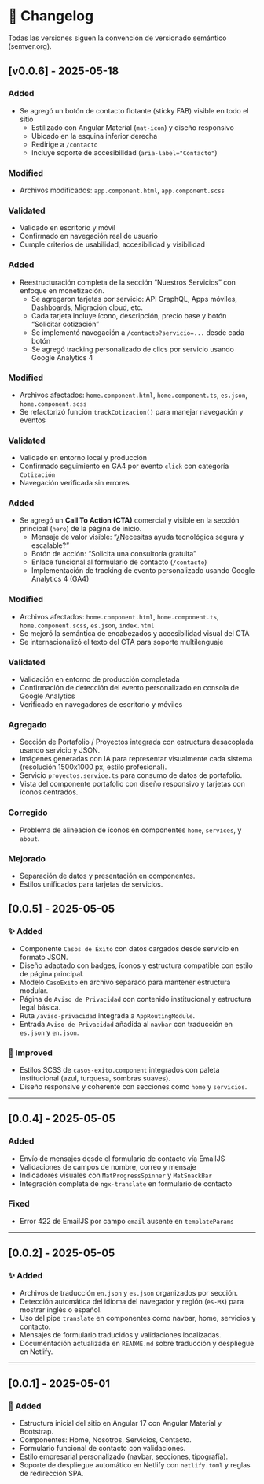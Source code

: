 # 📄 Changelog

Todas las versiones siguen la convención de versionado semántico (semver.org).

## [v0.0.6] - 2025-05-18

### Added
- Se agregó un botón de contacto flotante (sticky FAB) visible en todo el sitio
  - Estilizado con Angular Material (`mat-icon`) y diseño responsivo
  - Ubicado en la esquina inferior derecha
  - Redirige a `/contacto`
  - Incluye soporte de accesibilidad (`aria-label="Contacto"`)

### Modified
- Archivos modificados: `app.component.html`, `app.component.scss`

### Validated
- Validado en escritorio y móvil
- Confirmado en navegación real de usuario
- Cumple criterios de usabilidad, accesibilidad y visibilidad
### Added
- Reestructuración completa de la sección “Nuestros Servicios” con enfoque en monetización.
  - Se agregaron tarjetas por servicio: API GraphQL, Apps móviles, Dashboards, Migración cloud, etc.
  - Cada tarjeta incluye ícono, descripción, precio base y botón “Solicitar cotización”
  - Se implementó navegación a `/contacto?servicio=...` desde cada botón
  - Se agregó tracking personalizado de clics por servicio usando Google Analytics 4

### Modified
- Archivos afectados: `home.component.html`, `home.component.ts`, `es.json`, `home.component.scss`
- Se refactorizó función `trackCotizacion()` para manejar navegación y eventos

### Validated
- Validado en entorno local y producción
- Confirmado seguimiento en GA4 por evento `click` con categoría `Cotización`
- Navegación verificada sin errores
### Added
- Se agregó un **Call To Action (CTA)** comercial y visible en la sección principal (`hero`) de la página de inicio.
  - Mensaje de valor visible: “¿Necesitas ayuda tecnológica segura y escalable?”
  - Botón de acción: “Solicita una consultoría gratuita”
  - Enlace funcional al formulario de contacto (`/contacto`)
  - Implementación de tracking de evento personalizado usando Google Analytics 4 (GA4)

### Modified
- Archivos afectados: `home.component.html`, `home.component.ts`, `home.component.scss`, `es.json`, `index.html`
- Se mejoró la semántica de encabezados y accesibilidad visual del CTA
- Se internacionalizó el texto del CTA para soporte multilenguaje

### Validated
- Validación en entorno de producción completada
- Confirmación de detección del evento personalizado en consola de Google Analytics
- Verificado en navegadores de escritorio y móviles

### Agregado
- Sección de Portafolio / Proyectos integrada con estructura desacoplada usando servicio y JSON.
- Imágenes generadas con IA para representar visualmente cada sistema (resolución 1500x1000 px, estilo profesional).
- Servicio `proyectos.service.ts` para consumo de datos de portafolio.
- Vista del componente portafolio con diseño responsivo y tarjetas con íconos centrados.

### Corregido
- Problema de alineación de íconos en componentes `home`, `services`, y `about`.

### Mejorado
- Separación de datos y presentación en componentes.
- Estilos unificados para tarjetas de servicios.


## [0.0.5] - 2025-05-05

### ✨ Added
- Componente `Casos de Éxito` con datos cargados desde servicio en formato JSON.
- Diseño adaptado con badges, íconos y estructura compatible con estilo de página principal.
- Modelo `CasoExito` en archivo separado para mantener estructura modular.
- Página de `Aviso de Privacidad` con contenido institucional y estructura legal básica.
- Ruta `/aviso-privacidad` integrada a `AppRoutingModule`.
- Entrada `Aviso de Privacidad` añadida al `navbar` con traducción en `es.json` y `en.json`.

### 🎨 Improved
- Estilos SCSS de `casos-exito.component` integrados con paleta institucional (azul, turquesa, sombras suaves).
- Diseño responsive y coherente con secciones como `home` y `servicios`.

---

## [0.0.4] - 2025-05-05
### Added
- Envío de mensajes desde el formulario de contacto vía EmailJS
- Validaciones de campos de nombre, correo y mensaje
- Indicadores visuales con `MatProgressSpinner` y `MatSnackBar`
- Integración completa de `ngx-translate` en formulario de contacto

### Fixed
- Error 422 de EmailJS por campo `email` ausente en `templateParams`

---

## [0.0.2] - 2025-05-05

### ✨ Added
- Archivos de traducción `en.json` y `es.json` organizados por sección.
- Detección automática del idioma del navegador y región (`es-MX`) para mostrar inglés o español.
- Uso del pipe `translate` en componentes como navbar, home, servicios y contacto.
- Mensajes de formulario traducidos y validaciones localizadas.
- Documentación actualizada en `README.md` sobre traducción y despliegue en Netlify.

---

## [0.0.1] - 2025-05-01

### 🚀 Added
- Estructura inicial del sitio en Angular 17 con Angular Material y Bootstrap.
- Componentes: Home, Nosotros, Servicios, Contacto.
- Formulario funcional de contacto con validaciones.
- Estilo empresarial personalizado (navbar, secciones, tipografía).
- Soporte de despliegue automático en Netlify con `netlify.toml` y reglas de redirección SPA.

